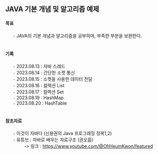 ## JAVA 기본 개념 및 알고리즘 예제     

    
#### 목표    
&nbsp;&nbsp;&nbsp;&nbsp;&nbsp; `-` JAVA의 기본 개념과 알고리즘을 공부하며, 부족한 부분을 보완한다.    
<br/>

#### 기록    
&nbsp;&nbsp;&nbsp;&nbsp;&nbsp; `-` 2023.08.13 : 자바 스레드        
&nbsp;&nbsp;&nbsp;&nbsp;&nbsp; `-` 2023.08.14 : 간단한 소켓 통신        
&nbsp;&nbsp;&nbsp;&nbsp;&nbsp; `-` 2023.08.15 : 소켓을 사용한 데이터 전달          
&nbsp;&nbsp;&nbsp;&nbsp;&nbsp; `-` 2023.08.16 : 컬렉션 List  
&nbsp;&nbsp;&nbsp;&nbsp;&nbsp; `-` 2023.08.17 : 컬렉션 Set      
&nbsp;&nbsp;&nbsp;&nbsp;&nbsp; `-` 2023.08.19 : HashMap        
&nbsp;&nbsp;&nbsp;&nbsp;&nbsp; `-` 2023.08.20 : HashTable      
<br/>

#### 참조자료    
&nbsp;&nbsp;&nbsp;&nbsp;&nbsp; `-` 이것이 자바다 (신용권의 Java 프로그래밍 정복1,2)    
&nbsp;&nbsp;&nbsp;&nbsp;&nbsp; `-` 유튜브 : 자바로 배우는 자료구조 (권오흠)    
&nbsp;&nbsp;&nbsp;&nbsp;&nbsp;&nbsp;&nbsp;&nbsp;&nbsp;&nbsp;&nbsp;&nbsp;&nbsp;&nbsp; 
-> 링크 : https://www.youtube.com/@OhHeumKwon/featured    
